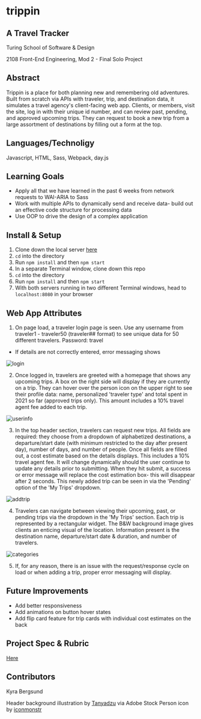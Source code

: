 # trippin
## A Travel Tracker

Turing School of Software & Design

2108 Front-End Engineering, Mod 2 - Final Solo Project

## Abstract
Trippin is a place for both planning new and remembering old adventures. Built from scratch via APIs with traveler, trip, and destination data, it simulates a travel agency's client-facing web app. Clients, or members, visit the site, log in with their unique id number, and can review past, pending, and approved upcoming trips. They can request to book a new trip from a large assortment of destinations by filling out a form at the top. 

## Languages/Technoligy
Javascript, HTML, Sass, Webpack, day.js

## Learning Goals
* Apply all that we have learned in the past 6 weeks from network requests to WAI-ARIA to Sass
* Work with multiple APIs to dynamically send and receive data- build out an effective code structure for processing data
* Use OOP to drive the design of a complex application

## Install & Setup
1. Clone down the local server [here](https://github.com/turingschool-examples/travel-tracker-api)
2. `cd` into the directory
3. Run `npm install` and then `npm start`
4. In a separate Terminal window, clone down this repo
5. `cd` into the directory
6. Run `npm install` and then `npm start`
7. With both servers running in two different Terminal windows, head to `localhost:8080` in your browser  

## Web App Attributes 
1. On page load, a traveler login page is seen. Use any username from traveler1 - traveler50 (traveler## format) to see unique data for 50 different travelers. Password: travel
* If details are not correctly entered, error messaging shows

![login](https://user-images.githubusercontent.com/49960644/142084119-db0eb24d-a8a2-422f-86a6-a42a42d64092.gif)

2. Once logged in, travelers are greeted with a homepage that shows any upcoming trips. A box on the right side will display if they are currently on a trip. They can hover over the person icon on the upper right to see their profile data: name, personalized 'traveler type' and total spent in 2021 so far (approved trips only). This amount includes a 10% travel agent fee added to each trip.

![userinfo](https://user-images.githubusercontent.com/49960644/142084791-51ae3aa5-d454-4322-9091-526ac050bd98.gif)

3. In the top header section, travelers can request new trips. All fields are required: they choose from a dropdown of alphabetized destinations, a departure/start date (with minimum restricted to the day after present day), number of days, and number of people. Once all fields are filled out, a cost estimate based on the details displays. This includes a 10% travel agent fee. It will change dynamically should the user continue to update any details prior to submitting. When they hit submit, a success or error message will replace the cost estimation box- this will disappear after 2 seconds. This newly added trip can be seen in via the 'Pending' option of the 'My Trips' dropdown.
 
![addtrip](https://user-images.githubusercontent.com/49960644/142085649-1da4fc5e-d205-4fe7-bde2-48e688e98dee.gif)

4. Travelers can navigate between viewing their upcoming, past, or pending trips via the dropdown in the 'My Trips' section. Each trip is represented by a rectangular widget. The B&W background image gives clients an enticing visual of the location. Information present is the destination name, departure/start date & duration, and number of travelers.

![categories](https://user-images.githubusercontent.com/49960644/142086015-6e0f9337-da59-480d-a8b5-e8a639cfea5d.gif)

5. If, for any reason, there is an issue with the request/response cycle on load or when adding a trip, proper error messaging will display.

## Future Improvements
* Add better responsiveness
* Add animations on button hover states
* Add flip card feature for trip cards with individual cost estimates on the back

## Project Spec & Rubric
[Here](https://frontend.turing.edu/projects/travel-tracker.html)

## Contributors
Kyra Bergsund


Header background illustration by [Tanyadzu](https://www.shutterstock.com/g/dziubanovska) via Adobe Stock
Person icon by [iconmonstr](https://iconmonstr.com/)
